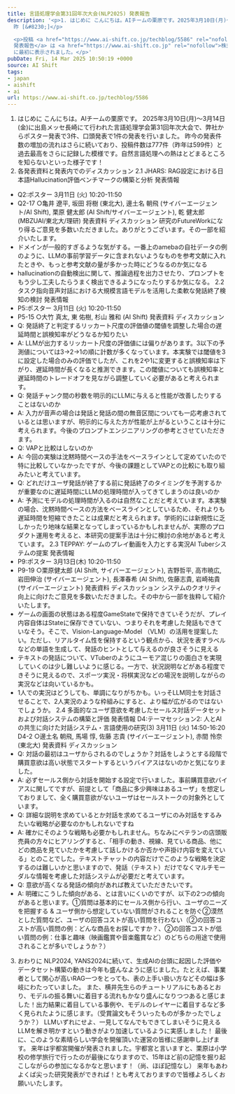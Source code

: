 ```yaml
---
title: 言語処理学会第31回年次大会(NLP2025) 発表報告
description: '<p>1. はじめに こんにちは。AIチームの栗原です。2025年3月10日(月)〜3月14日(金)に出島メッセ長崎にて行われた言語処理学会第31回年次大会で、弊社からポスター発表で3件、口頭発表で1件の発表を行いました。
  昨 [&#8230;]</p>

  <p>投稿 <a href="https://www.ai-shift.co.jp/techblog/5586" rel="nofollow">言語処理学会第31回年次大会(NLP2025)
  発表報告</a> は <a href="https://www.ai-shift.co.jp" rel="nofollow">株式会社AI Shift</a>
  に最初に表示されました。</p>'
pubDate: Fri, 14 Mar 2025 10:50:19 +0000
source: AI Shift
tags:
- japan
- aishift
- ai
url: https://www.ai-shift.co.jp/techblog/5586
---
```


1. はじめに
こんにちは。AIチームの栗原です。
2025年3月10日(月)〜3月14日(金)に出島メッセ長崎にて行われた言語処理学会第31回年次大会で、弊社からポスター発表で3件、口頭発表で1件の発表を行いました。
昨今の発表件数の増加の流れはさらに続いており、投稿件数は777件（昨年は599件）と過去最高をさらに記録した模様です。自然言語処理への熱はとどまるところを知らないといった様子です！
2. 各発表資料と発表内でのディスカッション
2.1 JHARS: RAG設定における日本語Hallucination評価ベンチマークの構築と分析
発表情報
- Q2:ポスター 3月11日 (火) 10:20-11:50
- Q2-17 ○亀井 遼平, 坂田 将樹 (東北大), 邊土名 朝飛 (サイバーエージェント/AI Shift), 栗原 健太郎 (AI Shift/サイバーエージェント), 乾 健太郎 (MBZUAI/東北大/理研)
発表資料
ディスカッション
研究のFutureWorkになり得るご意見を多数いただきました。ありがとうございます。その一部を紹介いたします。
- ドメインが一般的すぎるような気がする。一番上のamebaの自社データの例のように、LLMの事前学習データに含まれないようなものを参考文献に入れたときや、もっと参考文献の量が多かった時にどうなるのか気になる
- hallucinationの自動検出に関して、推論過程を出力させたり、プロンプトをもう少し工夫したらうまく検出できるようになったりするか気になる。
2.2 タスク指向音声対話における大規模言語モデルを活用した柔軟な発話終了検知の検討
発表情報
- P5:ポスター 3月11日 (火) 10:20-11:50
- P5-15 ○大竹 真太, 東 佑樹, 杉山 雅和 (AI Shift)
発表資料
ディスカッション
- Q: 発話終了と判定するリッカート尺度の評価値の閾値を調整した場合の遅延時間と誤検知率がどうなるか知りたい
- A: LLMが出力するリッカート尺度の評価値には偏りがあります。3以下の予測値については3->2->1の順に計数が多くなっています。本実験では閾値を3に設定した場合のみの評価でしたが、これを2や1に変更すると誤検知率は下がり、遅延時間が長くなると推測できます。この閾値についても誤検知率と遅延時間のトレードオフを見ながら調整していく必要があると考えられます。
- Q: 発話チャンク間の秒数を明示的にLLMに与えると性能が改善したりすることはないのか
- A: 入力が音声の場合は発話と発話の間の無音区間についても一応考慮されているとは思いますが、明示的に与えた方が性能が上がるということは十分に考えられます。今後のプロンプトエンジニアリングの参考とさせていただきます。
- Q: VAPと比較はしないのか
- A: 今回の実験は沈黙時間ベースの手法をベースラインとして定めていたので特に比較していなかったですが、今後の課題としてVAPとの比較にも取り組みたいと考えています。
- Q: どれだけユーザ発話が終了する前に発話終了のタイミングを予測するかが重要なのに遅延時間にLLMの処理時間が入ってきてしまうのは良いのか
- A: 予測にモデルの処理時間が入るのは自然なことだと考えています。本実験の場合、沈黙時間ベースの方法をベースラインとしているため、それよりも遅延時間を短縮できたことは成果だと考えられます。学術的には新規性に乏しかったり地味な結果となってしまっているかもしれませんが、実際のプロダクト運用を考えると、本研究の提案手法は十分に検討の余地があると考えています。
2.3 TEPPAY: ゲームのプレイ動画を入力とする実況AI Tuberシステムの提案
発表情報
- P9:ポスター 3月13日(木) 10:20-11:50
- P9-19 ○栗原健太郎 (AI Shift, サイバーエージェント), 吉野哲平, 高市暁広, 岩田伸治 (サイバーエージェント), 長澤春希 (AI Shift), 佐藤志貴, 岩崎祐貴 (サイバーエージェント)
発表資料
ディスカッション
システムのクオリティ向上に向けたご意見を多数いただきました。その中から一部を抜粋して紹介いたします。
- ゲームの画面の状態はある程度GameStateで保持できていそうだが、プレイ内容自体はStateに保存できていない、つまりそれを考慮した発話もできていなそう。そこで、Vision-Language-Model （VLM）の活用を提案したい。ただし、リアルタイム性を保持するという観点から、状況を表すラベルなどの単語を生成して、発話のヒントとして与えるのが良さそうに見える
- テキストの発話について、VTuberのようにユーモア混じりの面白さを実現していくのは少し難しいように感じる。一方で、状況説明などがある程度できそうに見えるので、スポーツ実況・将棋実況などの場況を説明しながらの実況などは向いているかも。
- 1人での実況はどうしても、単調になりがちかも。いっそLLM同士を対話させることで、2人実況のような枠組みにすると、より幅が広がるのではないでしょうか。
2.4 多面的なユーザ意欲を考慮したセールス対話データセットおよび対話システムの構築と評価
発表情報
D4:テーマセッション2: 人とAIの共生に向けた対話システム・言語使用の研究(3) 3月11日 (火) 14:50-16:20 D4-2 ○邊土名 朝飛, 馬場 惇, 佐藤 志貴 (サイバーエージェント), 赤間 怜奈 (東北大)
発表資料
ディスカッション
- Q: 対話の最初はユーザからされるのでしょうか？対話をしようとする段階で購買意欲は高い状態でスタートするというバイアスはないのかと気になりました。
- A: 必ずセールス側から対話を開始する設定で行いました。事前購買意欲バイアスに関してですが、前提として「商品に多少興味はあるユーザ」を想定しておりまして、全く購買意欲がないユーザはセールストークの対象外としています。
- Q: 詳細な説明を求めているとか対話を求めてるユーザにのみ対話をするみたいな戦略が必要なのかもしれないですね
- A: 確かにそのような戦略も必要かもしれません。ちなみにベテランの店頭販売員の方々にヒアリングすると、「相手の動き、視線、見ている商品、他にどの商品を見ていたかを考慮して話しかけるか否かや声掛け内容を変えている」とのことでした。テキストチャットの内容だけでこのような戦略を決定するのは難しいかと思いますので、発話（テキスト）だけでなくマルチモーダルな情報を考慮した対話システムが必要だと考えています。
- Q: 意欲が高くなる発話の傾向があれば教えていただきたいです。
- A: 明確にこうした傾向がある、とは言いにくいのですが、以下の2つの傾向があると思います。①質問は基本的にセールス側から行い、ユーザのニーズを把握する & ユーザ側から想定していない質問がされることを防ぐ②漠然とした質問など、ユーザの回答コストが高い質問を行わない（②の回答コストが高い質問の例：どんな商品をお探しですか？、②の回答コストが低い質問の例：仕事と趣味（映画鑑賞や音楽鑑賞など）のどちらの用途で使用されることが多いでしょうか？）
3. おわりに
NLP2024, YANS2024に続いて、生成AIの台頭に起因した評価やデータセット構築の動きは今年も盛んなように感じました。たとえば、事業者として関心が高いRAG一つをとっても、表の上手い扱い方などその幅は多岐にわたっていました。 また、横井先生らのチュートリアルにもあるとおり、モデルの振る舞いに着目する流れもかなり盛んになりつつあると感じました！出力結果に着目している事例や、モデルのレイヤーに着目するなど多く見られたように感じます。（受賞論文もそういったものが多かったでしょうか？）
LLMいずれにせよ、一見してなんでもできてしまいそうに見えるLLMを解き明かすという動きがより加速しているように実感しました！
最後に、このような素晴らしい学会を開催頂いた運営の皆様に感謝申し上げます。
来年は宇都宮開催が発表されました。宇都宮と言いますと、栗原は小学校の修学旅行で行ったのが最後になりますので、15年ほど前の記憶を掘り起こしながらの参加になるかなと思います！（尚、ほぼ記憶なし） 来年もあわよくば尖った研究発表ができれば！とも考えておりますので皆様よろしくお願いいたします。
